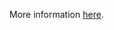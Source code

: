 More information [here](https://docs.prismacloud.io/en/enterprise-edition/policy-reference/azure-policies/azure-networking-policies/ensure-azure-cognitive-services-accounts-disable-public-network-access).

